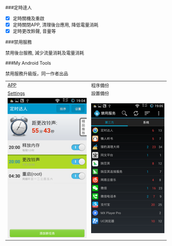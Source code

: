 ###定時逹人

- [x] 定時關機及重啟
- [x] 定時關閉APP, 清理後台應用, 降低電量消耗
- [x] 定時更改鈴聲, 音量等

###禁用服務

禁用後台服務, 減少流量消耗及電量消耗

###My Android Tools

禁用服務升級版，同一作者出品

| | |
| :-- | :-- |
| [APP](APP/) | 程序備份 |
| [Settings](Settings/) | 設置備份 |
| <img width="410" src="img/1.png"> | <img width="410" src="img/2.png"> |